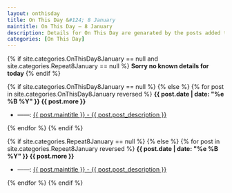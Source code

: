 ```yaml
---
layout: onthisday
title: On This Day &#124; 8 January
maintitle: On This Day — 8 January
description: Details for On This Day are genarated by the posts added to the website so the content is subject to changes/updates over time.
categories: [On This Day]
---
```


{% if site.categories.OnThisDay8January == null and site.categories.Repeat8January == null %}
<strong>Sorry no known details for today</strong>
{% endif %}

{% if site.categories.OnThisDay8January == null %}
{% else %}
{% for post in site.categories.OnThisDay8January reversed %}
<strong>{{ post.date | date: "%e %B %Y" }} {{ post.more }}</strong>
<ul>
<li> ——: <a href="{{ post.url }}">{{ post.maintitle }} - {{ post.post_description }}</a></li>
</ul>
{% endfor %}
{% endif %}

{% if site.categories.Repeat8January == null %}
{% else %}
{% for post in site.categories.Repeat8January reversed %}
<strong>{{ post.date | date: "%e %B %Y" }} {{ post.more }}</strong>
<ul>
<li> ——: <a href="{{ post.url }}">{{ post.maintitle }} - {{ post.post_description }}</a></li>
</ul>
{% endfor %}
{% endif %}
